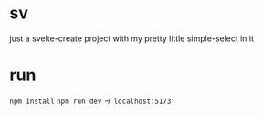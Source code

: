 # sv

just a svelte-create project with my pretty little simple-select in it

# run
`npm install`
`npm run dev` -> `localhost:5173`
